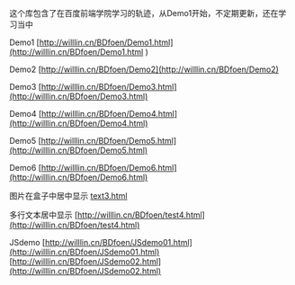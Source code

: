这个库包含了在百度前端学院学习的轨迹，从Demo1开始，不定期更新，还在学习当中

Demo1
[http://willlin.cn/BDfoen/Demo1.html](http://willlin.cn/BDfoen/Demo1.html )

Demo2
[http://willlin.cn/BDfoen/Demo2](http://willlin.cn/BDfoen/Demo2)

Demo3
[http://willlin.cn/BDfoen/Demo3.html](http://willlin.cn/BDfoen/Demo3.html)

Demo4
[http://willlin.cn/BDfoen/Demo4.html](http://willlin.cn/BDfoen/Demo4.html)

Demo5
[http://willlin.cn/BDfoen/Demo5.html](http://willlin.cn/BDfoen/Demo5.html)

Demo6
[http://willlin.cn/BDfoen/Demo6.html](http://willlin.cn/BDfoen/Demo6.html)

图片在盒子中居中显示
[text3.html](http://willlin.cn/BDfoen/test3.html "图片在盒子里居中显示") 

多行文本居中显示
[http://willlin.cn/BDfoen/test4.html](http://willlin.cn/BDfoen/test4.html)

JSdemo
[http://willlin.cn/BDfoen/JSdemo01.html](http://willlin.cn/BDfoen/JSdemo01.html)
[http://willlin.cn/BDfoen/JSdemo02.html](http://willlin.cn/BDfoen/JSdemo02.html)
